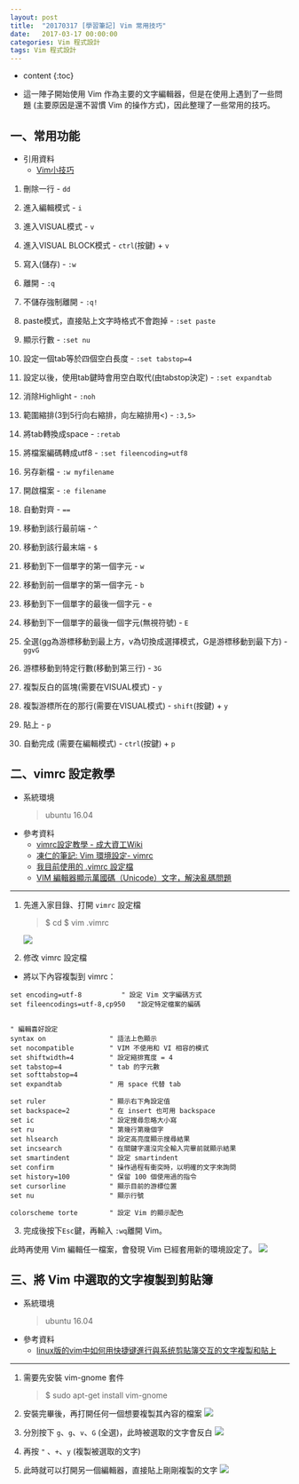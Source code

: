 ```yaml
---
layout: post
title:  "20170317 [學習筆記] Vim 常用技巧"
date:   2017-03-17 00:00:00
categories: Vim 程式設計
tags: Vim 程式設計
---
```



* content
{:toc}


* 這一陣子開始使用 Vim 作為主要的文字編輯器，但是在使用上遇到了一些問題 (主要原因是還不習慣 Vim 的操作方式)，因此整理了一些常用的技巧。


## 一、常用功能
* 引用資料
	* [Vim小技巧](http://blog.johnsonlu.org/vim-tips/)

1. 刪除一行 - `dd`

2. 進入編輯模式 - `i`

3. 進入VISUAL模式 - `v`

4. 進入VISUAL BLOCK模式 - `ctrl`(按鍵) + `v`

5. 寫入(儲存) - `:w`

6. 離開 - `:q`

7. 不儲存強制離開 - `:q!`

8. paste模式，直接貼上文字時格式不會跑掉 - `:set paste`

9. 顯示行數 - `:set nu`

10. 設定一個tab等於四個空白長度 - `:set tabstop=4`

11. 設定以後，使用tab鍵時會用空白取代(由tabstop決定) - `:set expandtab`

12. 消除Highlight - `:noh`

13. 範圍縮排(3到5行向右縮排，向左縮排用<) - `:3,5>`

14. 將tab轉換成space - `:retab`

15. 將檔案編碼轉成utf8 - `:set fileencoding=utf8`

16. 另存新檔 - `:w myfilename`

17. 開啟檔案 - `:e filename`

18. 自動對齊 - `==`

19. 移動到該行最前端 - `^`

20. 移動到該行最末端 - `$`

21. 移動到下一個單字的第一個字元 - `w`

22. 移動到前一個單字的第一個字元 - `b`

23. 移動到下一個單字的最後一個字元 - `e`

24. 移動到下一個單字的最後一個字元(無視符號) - `E`

25. 全選(gg為游標移動到最上方，v為切換成選擇模式，G是游標移動到最下方) - `ggvG`

26. 游標移動到特定行數(移動到第三行) - `3G`

27. 複製反白的區塊(需要在VISUAL模式) - `y`

28. 複製游標所在的那行(需要在VISUAL模式) - `shift`(按鍵) + `y`

29. 貼上 - `p`

30. 自動完成 (需要在編輯模式) - `ctrl`(按鍵) + `p`




## 二、vimrc 設定教學
* 系統環境
    > ubuntu 16.04
* 參考資料
    * [vimrc設定教學 - 成大資工Wiki](http://wiki.csie.ncku.edu.tw/vim/vimrc)
    * [凍仁的筆記: Vim 環境設定- vimrc](http://note.drx.tw/2008/01/vimrc-config.html)
    * [我目前使用的 .vimrc 設定檔](https://blog.roga.tw/2010/01/2350)
    * [VIM 編輯器顯示萬國碼（Unicode）文字，解決亂碼問題](https://blog.gtwang.org/tips/vim-working-with-unicode/)

---

1. 先進入家目錄、打開 `vimrc` 設定檔
    > $ cd
    > $ vim .vimrc

    ![](https://i.imgur.com/v4rOfdw.jpg)


2. 修改 vimrc 設定檔
* 將以下內容複製到 vimrc：

```
set encoding=utf-8	        " 設定 Vim 文字編碼方式
set fileencodings=utf-8,cp950	"設定特定檔案的編碼


" 編輯喜好設定
syntax on                " 語法上色顯示
set nocompatible         " VIM 不使用和 VI 相容的模式
set shiftwidth=4         " 設定縮排寬度 = 4 
set tabstop=4            " tab 的字元數
set softtabstop=4
set expandtab            " 用 space 代替 tab

set ruler                " 顯示右下角設定值
set backspace=2          " 在 insert 也可用 backspace
set ic                   " 設定搜尋忽略大小寫
set ru                   " 第幾行第幾個字
set hlsearch             " 設定高亮度顯示搜尋結果
set incsearch            " 在關鍵字還沒完全輸入完畢前就顯示結果
set smartindent          " 設定 smartindent
set confirm              " 操作過程有衝突時，以明確的文字來詢問
set history=100          " 保留 100 個使用過的指令
set cursorline           " 顯示目前的游標位置
set nu                   " 顯示行號

colorscheme torte        " 設定 Vim 的顯示配色
```

3. 完成後按下`Esc`鍵，再輸入 `:wq`離開 Vim。

此時再使用 Vim 編輯任一檔案，會發現 Vim 已經套用新的環境設定了。
![](https://i.imgur.com/Ih9e153.jpg)


## 三、將 Vim 中選取的文字複製到剪貼簿
* 系統環境
    > ubuntu 16.04
* 參考資料
	* [linux版的vim中如何用快捷键進行與系统剪貼簿交互的文字複製和貼上](https://www.zhihu.com/question/21203154)

---

1. 需要先安裝 vim-gnome 套件
    > $ sudo apt-get install vim-gnome

2. 安裝完畢後，再打開任何一個想要複製其內容的檔案
![](https://i.imgur.com/Ih9e153.jpg)

3. 分別按下 `g`、`g`、`v`、`G` (全選)，此時被選取的文字會反白
![](https://i.imgur.com/kYA1947.jpg)

4. 再按 `"` 、`+`、`y` (複製被選取的文字)

5. 此時就可以打開另一個編輯器，直接貼上剛剛複製的文字
![](https://i.imgur.com/f10vI8C.jpg)
